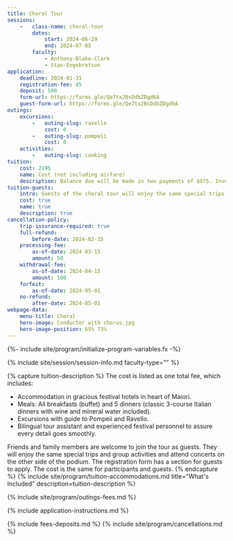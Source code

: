 ```yaml
---
title: Choral Tour
sessions:
    -   class-name: choral-tour
        dates:
            start: 2024-06-29
            end: 2024-07-05
        faculty:
            - Anthony-Blake-Clark
            - Stan-Engebretson
application:
    deadline: 2024-01-31
    registration-fee: 45
    deposit: 500
    form-url: https://forms.gle/Qe7tx2BsDdbZDgd6A
    guest-form-url: https://forms.gle/Qe7tx2BsDdbZDgd6A
outings:
    excursions:
        -   outing-slug: ravello
            cost: 0
        -   outing-slug: pompeii
            cost: 0
    activities:
        -   outing-slug: cooking
tuition:
    cost: 2195
    name: Cost (not including airfare)
    description: Balance due will be made in two payments of $975. Invoices will be sent to trip participants with the deadline for those amounts.
tuition-guests:
    intro: Guests of the choral tour will enjoy the same special trips and group activities and attend concerts on the other side of the podium. The cost and registration fees are the same for participants and guests. The registration form has a section for guests to apply.
    cost: true
    name: true
    description: true
cancellation-policy:
    trip-insurance-required: true
    full-refund:
        before-date: 2024-02-15
    processing-fee:
        as-of-date: 2024-03-15
        amount: 50
    withdrawal-fee:
        as-of-date: 2024-04-15
        amount: 100
    forfeit:
        as-of-date: 2024-05-01
    no-refund:
        after-date: 2024-05-01
webpage-data:
    menu-title: Choral
    hero-image: Conductor with chorus.jpg
    hero-image-position: 65% 73%
---
```

{%- include site/program/initialize-program-variables.fx -%}

<section class="standard-block" markdown="1">

{% include site/session/session-info.md faculty-type="" %}

{% capture tuition-description %}
The cost is listed as one total fee, which includes:

- Accommodation in gracious festival hotels in heart of Maiori.
- Meals:  All breakfasts  (buffet) and 5 dinners (classic 3-course Italian dinners with wine and mineral water included).
- Excursions with guide to Pompeii and Ravello.
- Bilingual tour assistant and experienced festival personnel to assure every detail goes smoothly.

Friends and family members are welcome to join the tour as guests. They will enjoy the same special trips and group activities and attend concerts on the other side of the podium. The registration form has a section for guests to apply. The cost is the same for participants and guests.
{% endcapture %}
{% include site/program/tuition-accommodations.md title="What's Included" description=tuition-description %}

{% include site/program/outings-fees.md %}

{% include application-instructions.md %}

{% include fees-deposits.md %}
{% include site/program/cancellations.md %}

</section>

